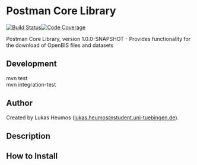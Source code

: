 # Postman Core Library

[![Build Status](https://travis-ci.com/qbicsoftware/postman-core-lib.svg?branch=development)](https://travis-ci.com/qbicsoftware/postman-core-lib)[![Code Coverage]( https://codecov.io/gh/qbicsoftware/postman-core-lib/branch/development/graph/badge.svg)](https://codecov.io/gh/qbicsoftware/postman-core-lib)

Postman Core Library, version 1.0.0-SNAPSHOT - Provides functionality for the download of OpenBIS files and datasets

## Development
mvn test    
mvn integration-test

## Author
Created by Lukas Heumos (lukas.heumos@student.uni-tuebingen.de).

## Description

## How to Install
